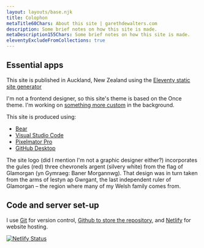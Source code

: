 ```yaml
---
layout: layouts/base.njk
title: Colophon
metaTitle60Chars: About this site | garethdewalters.com
description: Some brief notes on how this site is made.
metaDescription155Chars: Some brief notes on how this site is made.
eleventyExcludeFromCollections: true
---
```

## Essential apps

This site is published in Auckland, New Zealand using the [Eleventy static site generator](https://www.11ty.dev)

I'm not a frontend designer, so this site's theme is based on the Once theme. I'm working on [something more custom](/rebuild/) in the background.

This site is produced using:

- [Bear](https://bear.app)
- [Visual Studio Code](https://code.visualstudio.com)
- [Pixelmator Pro](https://www.pixelmator.com/pro/)
- [GitHub Desktop](https://desktop.github.com)

The site logo (did I mention I'm not a graphic designer either?) incorporates the gules (red) three chevronels argent (silvery white) from the flag of Glamorgan (yn Gymraeg: Baner Morgannwg). That design was in turn taken from the arms of Iestyn ap Gwrgant, the last independent ruler of Glamorgan – the region where many of my Welsh family comes from.

## Code and server set-up

I use [Git](https://git-scm.com) for version control, [Github to store the repository](https://github.com/gdewalters/garethdewalters-website), and [Netlify]() for website hosting.

[![Netlify Status](https://api.netlify.com/api/v1/badges/fcc46af1-f249-4989-ad82-3c79fc37a89b/deploy-status)](https://app.netlify.com/sites/garethdewalters-website/deploys)